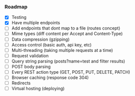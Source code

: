 ### Roadmap

- [x] Testing
- [x] Have multiple endpoints
- [ ] Add endpoints that dont map to a file (routes concept)
- [ ] Mime types (diff content per Accept and Content-Type)
- [ ] Data compression (gzipping)
- [ ] Access control (basic auth, api key, etc)
- [ ] Multi-threading (taking multiple requests at a time)
- [ ] Request validation
- [ ] Query string parsing (posts?name=test and filter results)
- [ ] POST body parsing
- [ ] Every REST action type (GET, POST, PUT, DELETE, PATCH)
- [ ] Browser caching (response code 304)
- [ ] Redirects
- [ ] Virtual hosting (deploying)